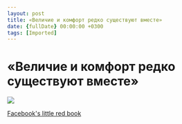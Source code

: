 ```yaml
---
layout: post
title: «Величие и комфорт редко существуют вместе»
date: {fullDate} 00:00:00 +0300
tags: [Imported]
---
```

# «Величие и комфорт редко существуют вместе»

![](https://static42.siliconrus.cmtt.ru/paper-media/facebook-work/8784b16535466b04bfc1.jpg)

[Facebook's little red book](http://thenextweb.com/facebook/2015/05/20/heres-our-first-peek-inside-the-little-red-book-facebook-gives-to-employees/)